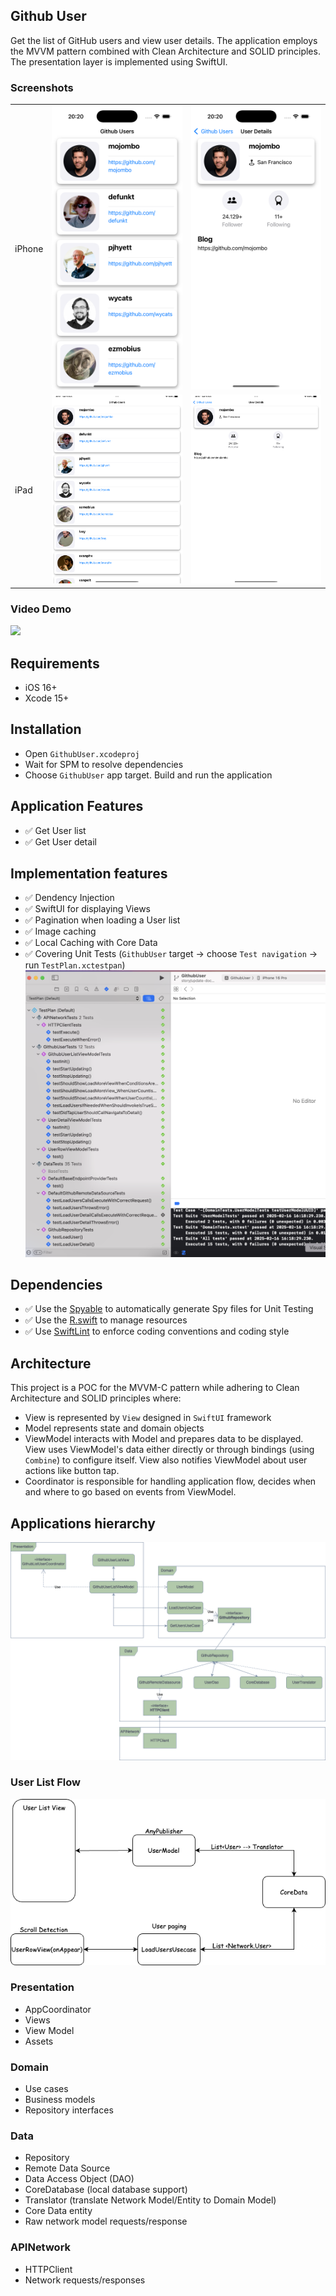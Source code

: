 ## Github User
Get the list of GitHub users and view user details. The application employs the MVVM pattern combined with Clean Architecture and SOLID principles. The presentation layer is implemented using SwiftUI.

### Screenshots
|   |   |   |
|----|------------|------------|
| iPhone | ![](/assets/iPhone_user_list.png) | ![](/assets/iPhone_user_detail.png)|
| iPad | ![](/assets/iPad_user_list.png) | ![](/assets/iPad_user_detail.png) |

### Video Demo
![](/assets/video_demo.gif)

## Requirements
- iOS 16+
- Xcode 15+

## Installation
- Open `GithubUser.xcodeproj`
- Wait for SPM to resolve dependencies
- Choose `GithubUser` app target. Build and run the application

## Application Features
- ✅ Get User list
- ✅ Get User detail

## Implementation features
- ✅ Dendency Injection
- ✅ SwiftUI for displaying Views
- ✅ Pagination when loading a User list
- ✅ Image caching
- ✅ Local Caching with Core Data
- ✅ Covering Unit Tests (`GithubUser` target -> choose `Test navigation` -> run `TestPlan.xctestpan`)
![](/assets/UT_results.png)

## Dependencies
- ✅ Use the [Spyable](https://github.com/Matejkob/swift-spyable) to automatically generate Spy files for Unit Testing
- ✅ Use the [R.swift](https://github.com/mac-cain13/R.swift) to manage resources
- ✅ Use [SwiftLint](https://github.com/realm/SwiftLint) to enforce coding conventions and coding style

## Architecture
This project is a POC for the MVVM-C pattern while adhering to Clean Architecture and SOLID principles where:
- View is represented by `View` designed in `SwiftUI` framework
- Model represents state and domain objects
- ViewModel interacts with Model and prepares data to be displayed. View uses ViewModel's data either directly or through bindings (using `Combine`) to configure itself. View also notifies ViewModel about user actions like button tap.
- Coordinator is responsible for handling application flow, decides when and where to go based on events from ViewModel.

## Applications hierarchy
![](/assets/applications_architecture.png)

### User List Flow
![](/assets/user_list_flow.png)

### Presentation
- AppCoordinator
- Views
- View Model
- Assets
### Domain
- Use cases
- Business models
- Repository interfaces
### Data
- Repository
- Remote Data Source
- Data Access Object (DAO)
- CoreDatabase (local database support)
- Translator (translate Network Model/Entity to Domain Model)
- Core Data entity
- Raw network model requests/response
### APINetwork
- HTTPClient
- Network requests/responses